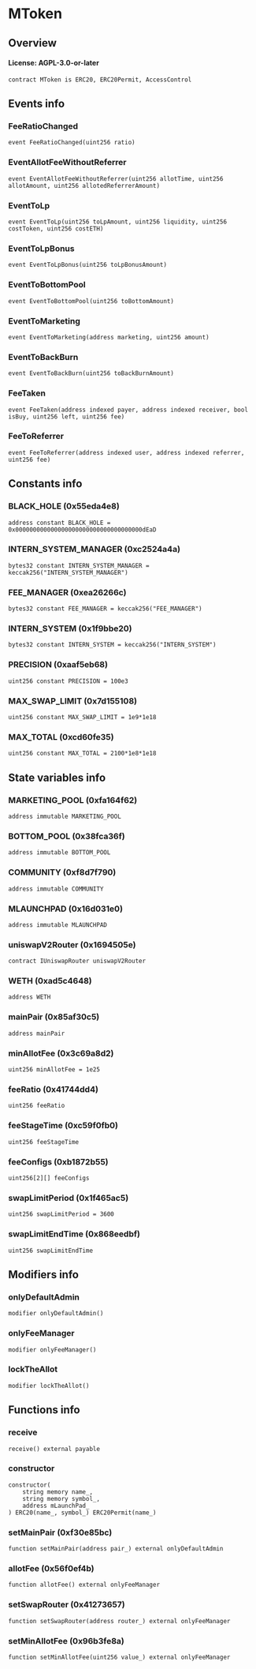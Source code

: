 # MToken

## Overview

#### License: AGPL-3.0-or-later

```solidity
contract MToken is ERC20, ERC20Permit, AccessControl
```


## Events info

### FeeRatioChanged

```solidity
event FeeRatioChanged(uint256 ratio)
```


### EventAllotFeeWithoutReferrer

```solidity
event EventAllotFeeWithoutReferrer(uint256 allotTime, uint256 allotAmount, uint256 allotedReferrerAmount)
```


### EventToLp

```solidity
event EventToLp(uint256 toLpAmount, uint256 liquidity, uint256 costToken, uint256 costETH)
```


### EventToLpBonus

```solidity
event EventToLpBonus(uint256 toLpBonusAmount)
```


### EventToBottomPool

```solidity
event EventToBottomPool(uint256 toBottomAmount)
```


### EventToMarketing

```solidity
event EventToMarketing(address marketing, uint256 amount)
```


### EventToBackBurn

```solidity
event EventToBackBurn(uint256 toBackBurnAmount)
```


### FeeTaken

```solidity
event FeeTaken(address indexed payer, address indexed receiver, bool isBuy, uint256 left, uint256 fee)
```


### FeeToReferrer

```solidity
event FeeToReferrer(address indexed user, address indexed referrer, uint256 fee)
```


## Constants info

### BLACK_HOLE (0x55eda4e8)

```solidity
address constant BLACK_HOLE = 0x000000000000000000000000000000000000dEaD
```


### INTERN_SYSTEM_MANAGER (0xc2524a4a)

```solidity
bytes32 constant INTERN_SYSTEM_MANAGER = keccak256("INTERN_SYSTEM_MANAGER")
```


### FEE_MANAGER (0xea26266c)

```solidity
bytes32 constant FEE_MANAGER = keccak256("FEE_MANAGER")
```


### INTERN_SYSTEM (0x1f9bbe20)

```solidity
bytes32 constant INTERN_SYSTEM = keccak256("INTERN_SYSTEM")
```


### PRECISION (0xaaf5eb68)

```solidity
uint256 constant PRECISION = 100e3
```


### MAX_SWAP_LIMIT (0x7d155108)

```solidity
uint256 constant MAX_SWAP_LIMIT = 1e9*1e18
```


### MAX_TOTAL (0xcd60fe35)

```solidity
uint256 constant MAX_TOTAL = 2100*1e8*1e18
```


## State variables info

### MARKETING_POOL (0xfa164f62)

```solidity
address immutable MARKETING_POOL
```


### BOTTOM_POOL (0x38fca36f)

```solidity
address immutable BOTTOM_POOL
```


### COMMUNITY (0xf8d7f790)

```solidity
address immutable COMMUNITY
```


### MLAUNCHPAD (0x16d031e0)

```solidity
address immutable MLAUNCHPAD
```


### uniswapV2Router (0x1694505e)

```solidity
contract IUniswapRouter uniswapV2Router
```


### WETH (0xad5c4648)

```solidity
address WETH
```


### mainPair (0x85af30c5)

```solidity
address mainPair
```


### minAllotFee (0x3c69a8d2)

```solidity
uint256 minAllotFee = 1e25
```


### feeRatio (0x41744dd4)

```solidity
uint256 feeRatio
```


### feeStageTime (0xc59f0fb0)

```solidity
uint256 feeStageTime
```


### feeConfigs (0xb1872b55)

```solidity
uint256[2][] feeConfigs
```


### swapLimitPeriod (0x1f465ac5)

```solidity
uint256 swapLimitPeriod = 3600
```


### swapLimitEndTime (0x868eedbf)

```solidity
uint256 swapLimitEndTime
```


## Modifiers info

### onlyDefaultAdmin

```solidity
modifier onlyDefaultAdmin()
```


### onlyFeeManager

```solidity
modifier onlyFeeManager()
```


### lockTheAllot

```solidity
modifier lockTheAllot()
```


## Functions info

### receive

```solidity
receive() external payable
```


### constructor

```solidity
constructor(
    string memory name_,
    string memory symbol_,
    address mLaunchPad_
) ERC20(name_, symbol_) ERC20Permit(name_)
```


### setMainPair (0xf30e85bc)

```solidity
function setMainPair(address pair_) external onlyDefaultAdmin
```


### allotFee (0x56f0ef4b)

```solidity
function allotFee() external onlyFeeManager
```


### setSwapRouter (0x41273657)

```solidity
function setSwapRouter(address router_) external onlyFeeManager
```


### setMinAllotFee (0x96b3fe8a)

```solidity
function setMinAllotFee(uint256 value_) external onlyFeeManager
```

